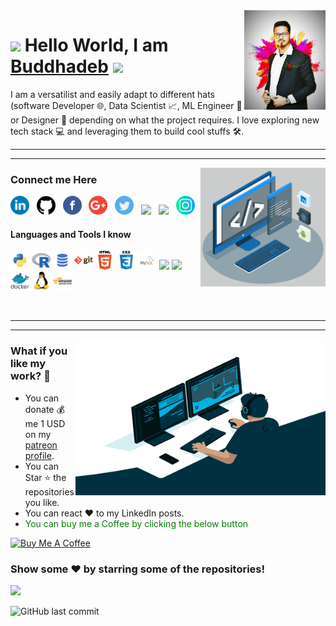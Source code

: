
<img align='right' src="https://github.com/aaroha33/aaroha33/blob/master/logos/my_image.jpeg" width="130" />

#  <h1><img src="https://emojis.slackmojis.com/emojis/images/1531849430/4246/blob-sunglasses.gif?1531849430" width="45"/> Hello World, I am <a href="https://aaroha33.github.io/">Buddhadeb</a>  <img src="https://media.giphy.com/media/hvRJCLFzcasrR4ia7z/giphy.gif" width="50px">
  
I am a versatilist and easily adapt to different hats (software Developer 🌐, Data Scientist 📈, ML Engineer 🤖 or Designer 🎨 depending on what the project requires. I love exploring new tech stack 💻 and leveraging them to build cool stuffs 🛠️.



-------------------
-------------------
<img align='right' src="https://github.com/buddhadeb33/buddhadeb33/blob/1621a88aa9c7cc370cca130d09894ad6b9286884/logos/techstack.gif" width="200" />
  
### Connect me Here <br>
<a href="https://www.linkedin.com/in/buddhadeb33/"><img src="https://github.com/aaroha33/aaroha33/blob/master/logos/linkedin.png" width="30" /></a>&nbsp;&nbsp;
<a href="https://github.com/aaroha33/"><img src="https://github.com/aaroha33/aaroha33/blob/master/logos/github-logo.png" width="30" /></a>&nbsp;&nbsp;
<a href="https://www.facebook.com/lbuddhadeb33/"><img src="https://github.com/aaroha33/aaroha33/blob/master/logos/facebook.png" width="30" /></a>&nbsp;&nbsp;
<a href="mailto:buddhadeb33@gmail.com"><img src="https://github.com/aaroha33/aaroha33/blob/master/logos/google-plus.png" width="30" /></a>&nbsp;&nbsp;
<a href="https://twitter.com/buddhadeb33"><img src="https://github.com/aaroha33/aaroha33/blob/master/logos/twitter.png" width="30" /></a>&nbsp;&nbsp;
<a href="https://www.kaggle.com/aaroha33"><img src="https://github.com/aaroha33/aaroha33/blob/master/logos/kaggle.png" width="30" /></a>&nbsp;&nbsp;
<a href="https://api.whatsapp.com/send?phone=7501385296&text=Hey%20!%20Hope%20you%20are%20having%20a%20good%20time%20!"><img src="https://github.com/aaroha33/aaroha33/blob/master/logos/whatsapp.jpg" width="30" /></a>&nbsp;&nbsp;
<a href="https://www.instagram.com/aaroha33"><img src="https://github.com/aaroha33/aaroha33/blob/master/logos/instagram.png" width="30" /></a>


  
#### Languages and Tools I know  

<code><img height="30" src="https://raw.githubusercontent.com/github/explore/80688e429a7d4ef2fca1e82350fe8e3517d3494d/topics/python/python.png"></code>
<code><img height="30" src="https://raw.githubusercontent.com/github/explore/80688e429a7d4ef2fca1e82350fe8e3517d3494d/topics/r/r.png"></code>
<code><img height="30" src="https://raw.githubusercontent.com/github/explore/80688e429a7d4ef2fca1e82350fe8e3517d3494d/topics/sql/sql.png"></code>
<code><img height="30" src="https://raw.githubusercontent.com/github/explore/80688e429a7d4ef2fca1e82350fe8e3517d3494d/topics/git/git.png"></code>
<code><img height="30" src="https://raw.githubusercontent.com/github/explore/80688e429a7d4ef2fca1e82350fe8e3517d3494d/topics/html/html.png"></code>
<code><img height="30" src="https://raw.githubusercontent.com/github/explore/80688e429a7d4ef2fca1e82350fe8e3517d3494d/topics/css/css.png"></code>
<code><img height="30" src="https://raw.githubusercontent.com/github/explore/80688e429a7d4ef2fca1e82350fe8e3517d3494d/topics/mysql/mysql.png"></code>
<code><img height="30" src="https://avatars0.githubusercontent.com/u/828667?s=200&v=4"></code>
<code><img height="30" src="https://avatars1.githubusercontent.com/u/17151892?s=400&u=891b7c4c2050a569d7825a5ab02c197d8db6c442&v=4"></code>
<code><img height="30" src="https://raw.githubusercontent.com/devicons/devicon/master/icons/docker/docker-original-wordmark.svg"></code>
<code><img height="30" src="https://raw.githubusercontent.com/devicons/devicon/master/icons/linux/linux-original.svg"></code>
<code><img height="30" src="https://raw.githubusercontent.com/devicons/devicon/master/icons/amazonwebservices/amazonwebservices-original-wordmark.svg"></code>
  

  
<br />

--------------------------
--------------------------
  
<img align="right" alt="GIF" src="https://github.com/buddhadeb33/buddhadeb33/blob/22c4c6921a6f08db69f2171adc6d4bb42bb130b8/logos/code.gif?raw=true" width="400" height="250" />

<h3>What if you like my work? 🤩</h3>
<ul>
  <li>You can donate 💰 me 1 USD on my <a href="https://www.patreon.com/">patreon profile</a>.</li>
  
  <li>You can Star ⭐ the repositories you like.</li>
  <li>You can react ❤️ to my LinkedIn posts.</li>
  <li> <span style="color: green"> You can buy me a Coffee by clicking the below button </span></li>
</ul>

<a href="https://www.buymeacoffee.com/TLmhCV5" target="_blank"><img src="https://cdn.buymeacoffee.com/buttons/default-blue.png" alt="Buy Me A Coffee" style="height: 40px !important;width: 150px !important;" ></a>


### Show some ❤️ by starring some of the repositories!

![](https://visitor-badge.glitch.me/badge?page_id=buddhadeb33)
  
![GitHub last commit](https://img.shields.io/github/last-commit/buddhadeb33/buddhadeb33)



